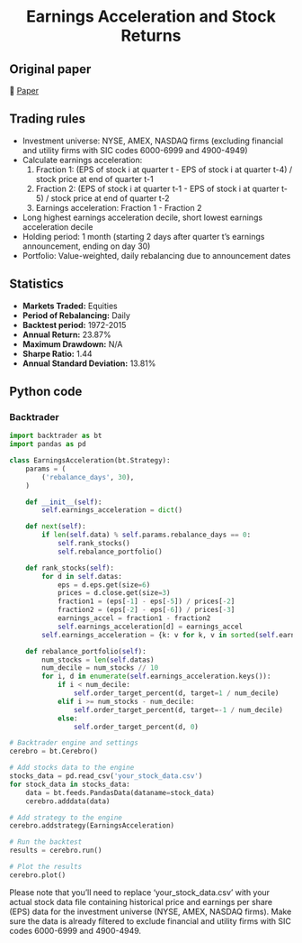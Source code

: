 <div align="center">
  <h1>Earnings Acceleration and Stock Returns</h1>
</div>

## Original paper

📕 [Paper](https://papers.ssrn.com/sol3/papers.cfm?abstract_id=3057632)

## Trading rules

- Investment universe: NYSE, AMEX, NASDAQ firms (excluding financial and utility firms with SIC codes 6000-6999 and 4900-4949)
- Calculate earnings acceleration:
    1. Fraction 1: (EPS of stock i at quarter t - EPS of stock i at quarter t-4) / stock price at end of quarter t-1
    2. Fraction 2: (EPS of stock i at quarter t-1 - EPS of stock i at quarter t-5) / stock price at end of quarter t-2
    3. Earnings acceleration: Fraction 1 - Fraction 2
- Long highest earnings acceleration decile, short lowest earnings acceleration decile
- Holding period: 1 month (starting 2 days after quarter t’s earnings announcement, ending on day 30)
- Portfolio: Value-weighted, daily rebalancing due to announcement dates

## Statistics

- **Markets Traded:** Equities
- **Period of Rebalancing:** Daily
- **Backtest period:** 1972-2015
- **Annual Return:** 23.87%
- **Maximum Drawdown:** N/A
- **Sharpe Ratio:** 1.44
- **Annual Standard Deviation:** 13.81%

## Python code

### Backtrader

```python
import backtrader as bt
import pandas as pd

class EarningsAcceleration(bt.Strategy):
    params = (
        ('rebalance_days', 30),
    )

    def __init__(self):
        self.earnings_acceleration = dict()

    def next(self):
        if len(self.data) % self.params.rebalance_days == 0:
            self.rank_stocks()
            self.rebalance_portfolio()

    def rank_stocks(self):
        for d in self.datas:
            eps = d.eps.get(size=6)
            prices = d.close.get(size=3)
            fraction1 = (eps[-1] - eps[-5]) / prices[-2]
            fraction2 = (eps[-2] - eps[-6]) / prices[-3]
            earnings_accel = fraction1 - fraction2
            self.earnings_acceleration[d] = earnings_accel
        self.earnings_acceleration = {k: v for k, v in sorted(self.earnings_acceleration.items(), key=lambda item: item[1], reverse=True)}

    def rebalance_portfolio(self):
        num_stocks = len(self.datas)
        num_decile = num_stocks // 10
        for i, d in enumerate(self.earnings_acceleration.keys()):
            if i < num_decile:
                self.order_target_percent(d, target=1 / num_decile)
            elif i >= num_stocks - num_decile:
                self.order_target_percent(d, target=-1 / num_decile)
            else:
                self.order_target_percent(d, 0)

# Backtrader engine and settings
cerebro = bt.Cerebro()

# Add stocks data to the engine
stocks_data = pd.read_csv('your_stock_data.csv')
for stock_data in stocks_data:
    data = bt.feeds.PandasData(dataname=stock_data)
    cerebro.adddata(data)

# Add strategy to the engine
cerebro.addstrategy(EarningsAcceleration)

# Run the backtest
results = cerebro.run()

# Plot the results
cerebro.plot()
```

Please note that you’ll need to replace ‘your_stock_data.csv’ with your actual stock data file containing historical price and earnings per share (EPS) data for the investment universe (NYSE, AMEX, NASDAQ firms). Make sure the data is already filtered to exclude financial and utility firms with SIC codes 6000-6999 and 4900-4949.